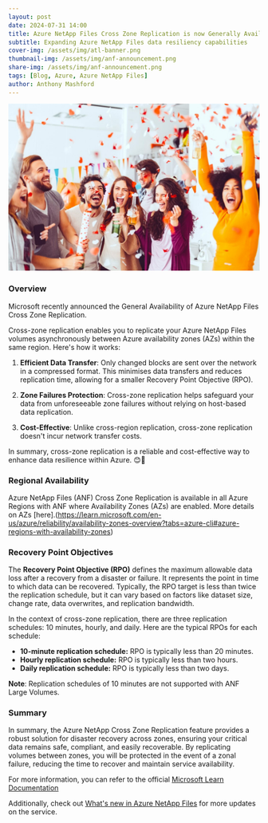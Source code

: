 ```yaml
---
layout: post
date: 2024-07-31 14:00
title: Azure NetApp Files Cross Zone Replication is now Generally Available
subtitle: Expanding Azure NetApp Files data resiliency capabilities
cover-img: /assets/img/atl-banner.png
thumbnail-img: /assets/img/anf-announcement.png
share-img: /assets/img/anf-announcement.png
tags: [Blog, Azure, Azure NetApp Files]
author: Anthony Mashford
---
```


![](/assets/img/celebration.jpeg)

### Overview
Microsoft recently announced the General Availability of Azure NetApp Files Cross Zone Replication.

Cross-zone replication enables you to replicate your Azure NetApp Files volumes asynchronously between Azure availability zones (AZs) within the same region. Here's how it works:

1. **Efficient Data Transfer**: Only changed blocks are sent over the network in a compressed format. This minimises data transfers and reduces replication time, allowing for a smaller Recovery Point Objective (RPO).

2. **Zone Failures Protection**: Cross-zone replication helps safeguard your data from unforeseeable zone failures without relying on host-based data replication.

3. **Cost-Effective**: Unlike cross-region replication, cross-zone replication doesn't incur network transfer costs.

In summary, cross-zone replication is a reliable and cost-effective way to enhance data resilience within Azure. 😊🚀

### Regional Availability
Azure NetApp Files (ANF) Cross Zone Replication is available in all Azure Regions with ANF where Availability Zones (AZs) are enabled. More details on AZs [here].(https://learn.microsoft.com/en-us/azure/reliability/availability-zones-overview?tabs=azure-cli#azure-regions-with-availability-zones)

### Recovery Point Objectives

The **Recovery Point Objective (RPO)** defines the maximum allowable data loss after a recovery from a disaster or failure. It represents the point in time to which data can be recovered. Typically, the RPO target is less than twice the replication schedule, but it can vary based on factors like dataset size, change rate, data overwrites, and replication bandwidth.

In the context of cross-zone replication, there are three replication schedules: 10 minutes, hourly, and daily. Here are the typical RPOs for each schedule:

- **10-minute replication schedule:** RPO is typically less than 20 minutes.
- **Hourly replication schedule:** RPO is typically less than two hours.
- **Daily replication schedule:** RPO is typically less than two days.

**Note**: Replication schedules of 10 minutes are not supported with ANF Large Volumes.

### Summary
In summary, the Azure NetApp Cross Zone Replication feature provides a robust solution for disaster recovery across zones, ensuring your critical data remains safe, compliant, and easily recoverable. By replicating volumes between zones, you will be protected in the event of a zonal failure, reducing the time to recover and maintain service availability.

For more information, you can refer to the official [Microsoft Learn Documentation](https://learn.microsoft.com/en-us/azure/azure-netapp-files/cross-zone-replication-introduction)

Additionally, check out [What's new in Azure NetApp Files](https://learn.microsoft.com/en-us/azure/azure-netapp-files/whats-new) for more updates on the service.



